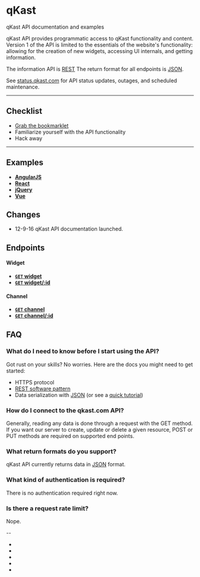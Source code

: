 # qKast
qKast API documentation and examples

qKast API provides programmatic access to qKast functionality and content.
Version 1 of the API is limited to the essentials of the website's functionality: allowing for the creation of new widgets, accessing UI internals, and getting information.

The information API is [REST](http://en.wikipedia.org/wiki/Representational_State_Transfer "RESTful")
The return format for all endpoints is [JSON](http://json.org/ "JSON").

See [status.qkast.com](http://status.qkast.com) for API status updates, outages, and scheduled maintenance.

***

## Checklist
* [Grab the bookmarklet](https://qkast.com)
* Familiarize yourself with the API functionality
* Hack away

***

## Examples

- **[AngularJS](http://)**
- **[React](http://)**
- **[jQuery](http://)**
- **[Vue](http://)**

## Changes

* 12-9-16 qKast API documentation launched.

## Endpoints

#### Widget

- **[<code>GET</code> widget](https://github.com/qkast/api-documentation/blob/master/endpoints/widget/GET_widgets.md)**
- **[<code>GET</code> widget/:id](https://github.com/qkast/api-documentation/blob/master/endpoints/widget/GET_widget_id.md)**

#### Channel

- **[<code>GET</code> channel](https://github.com/qkast/api-documentation/blob/master/endpoints/widget/GET_channels.md)**
- **[<code>GET</code> channel/:id](https://github.com/qkast/api-documentation/blob/master/endpoints/widget/GET_channel_id.md)**

## FAQ
### What do I need to know before I start using the API?
Got rust on your skills? No worries. Here are the docs you might need to get started:

- HTTPS protocol
- [REST software pattern][]
- Data serialization with [JSON][] (or see a [quick tutorial][])

### How do I connect to the qkast.com API?
Generally, reading any data is done through a request with the GET method. If you want our server to create, update or delete a given resource, POST or PUT methods are required on supported end points.

### What return formats do you support?
qKast API currently returns data in [JSON](http://json.org/ "JSON") format.

### What kind of authentication is required?
There is no authentication required right now.

### Is there a request rate limit?
Nope.

--
* [REST software pattern]: http://en.wikipedia.org/wiki/Representational_State_Transfer
* [JSON]: http://json.org
* [quick tutorial]: http://www.webmonkey.com/2010/02/get_started_with_json/
* [Register your application]: https://qkast.com/share?channel=1337
* [API Terms of Use]: https://cdn.rawgit.com/egfx/02afd9a1e3bebc667dd168a9690fafc6/raw/019163ad4be041a664698292e5a82174bb69a327/privacy.html
